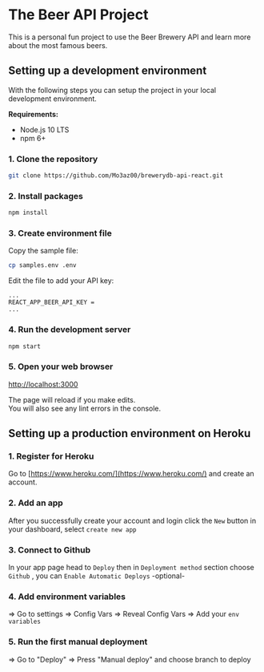 # The Beer API Project

This is a personal fun project to use the Beer Brewery API and learn more about the most famous beers.

## Setting up a development environment

With the following steps you can setup the project in your local development environment.

**Requirements:**

- Node.js 10 LTS
- npm 6+

### 1. Clone the repository

```bash
git clone https://github.com/Mo3az00/brewerydb-api-react.git
```

### 2. Install packages

```bash
npm install
```

### 3. Create environment file

Copy the sample file:

```bash
cp samples.env .env
```

Edit the file to add your API key:

```env
...
REACT_APP_BEER_API_KEY =
...
```

### 4. Run the development server

```bash
npm start
```

### 5. Open your web browser

[http://localhost:3000](http://localhost:3000)

The page will reload if you make edits.<br>
You will also see any lint errors in the console.

## Setting up a production environment on Heroku

### 1. Register for Heroku

Go to [https://www.heroku.com/](https://www.heroku.com/) and create an account.

### 2. Add an app

After you successfully create your account and login click the `New` button in your dashboard, select `create new app`

### 3. Connect to Github

In your app page head to `Deploy` then in `Deployment method` section choose `Github` , you can `Enable Automatic Deploys` -optional-

### 4. Add environment variables

=> Go to settings => Config Vars => Reveal Config Vars => Add your `env variables`

### 5. Run the first manual deployment

=> Go to "Deploy" => Press "Manual deploy" and choose branch to deploy
